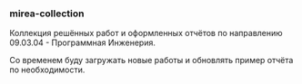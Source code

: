 ### mirea-collection

Коллекция решённых работ и оформленных отчётов по направлению 09.03.04 - Программная Инженерия.

Со временем буду загружать новые работы и обновлять пример отчёта по необходимости.

